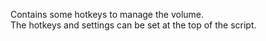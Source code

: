 
Contains some hotkeys to manage the volume.  \
The hotkeys and settings can be set at the top of the script.
